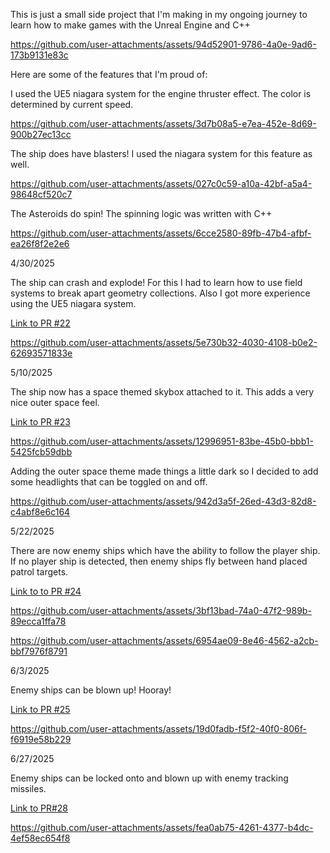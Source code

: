 This is just a small side project that I'm making in my ongoing journey to learn how to make games with the Unreal Engine and C++


https://github.com/user-attachments/assets/94d52901-9786-4a0e-9ad6-173b9131e83c

Here are some of the features that I'm proud of:

I used the UE5 niagara system for the engine thruster effect. The color is determined by current speed.

https://github.com/user-attachments/assets/3d7b08a5-e7ea-452e-8d69-900b27ec13cc

The ship does have blasters! I used the niagara system for this feature as well.

https://github.com/user-attachments/assets/027c0c59-a10a-42bf-a5a4-98648cf520c7

The Asteroids do spin! The spinning logic was written with C++

https://github.com/user-attachments/assets/6cce2580-89fb-47b4-afbf-ea26f8f2e2e6

4/30/2025

The ship can crash and explode! For this I had to learn how to use field systems to break apart geometry collections. Also I got more experience using the UE5 niagara system.

[Link to PR #22](https://github.com/Learningstuff98/SpaceInvader3D/pull/22)

https://github.com/user-attachments/assets/5e730b32-4030-4108-b0e2-62693571833e

5/10/2025

The ship now has a space themed skybox attached to it. This adds a very nice outer space feel.

[Link to PR #23](https://github.com/Learningstuff98/SpaceInvader3D/pull/23)

https://github.com/user-attachments/assets/12996951-83be-45b0-bbb1-5425fcb59dbb

Adding the outer space theme made things a little dark so I decided to add some headlights that can be toggled on and off.

https://github.com/user-attachments/assets/942d3a5f-26ed-43d3-82d8-c4abf8e6c164


5/22/2025

There are now enemy ships which have the ability to follow the player ship. If no player ship is detected, then enemy ships
fly between hand placed patrol targets.

[Link to to PR #24](https://github.com/Learningstuff98/SpaceInvader3D/pull/24)

https://github.com/user-attachments/assets/3bf13bad-74a0-47f2-989b-89ecca1ffa78


https://github.com/user-attachments/assets/6954ae09-8e46-4562-a2cb-bbf7976f8791

6/3/2025

Enemy ships can be blown up! Hooray!

[Link to PR #25](https://github.com/Learningstuff98/SpaceInvader3D/pull/25)

https://github.com/user-attachments/assets/19d0fadb-f5f2-40f0-806f-f6919e58b229


6/27/2025

Enemy ships can be locked onto and blown up with enemy tracking missiles.

[Link to PR#28](https://github.com/Learningstuff98/SpaceInvader3D/pull/28/files)

https://github.com/user-attachments/assets/fea0ab75-4261-4377-b4dc-4ef58ec654f8



